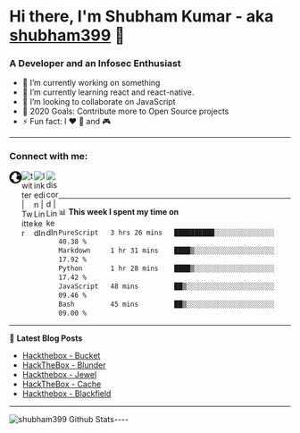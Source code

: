 # Hi there, I'm Shubham Kumar - aka [shubham399][website] 👋

### A Developer and an Infosec Enthusiast

- 🔭 I’m currently working on something
- 🌱 I’m currently learning react and react-native. 
- 👯 I’m looking to collaborate on JavaScript
- 🥅 2020 Goals: Contribute more to Open Source projects
- ⚡ Fun fact: I ❤️ 🐶 and 🎮


---
### Connect with me:

[<img align="left" alt="Website" width="22px" src="https://raw.githubusercontent.com/iconic/open-iconic/master/svg/globe.svg" />][website]
[<img align="left" alt="twitter | Twitter" width="22px" src="https://cdn.jsdelivr.net/npm/simple-icons@v3/icons/twitter.svg" />][twitter]
[<img align="left" alt="linkedin | LinkedIn" width="22px" src="https://cdn.jsdelivr.net/npm/simple-icons@v3/icons/linkedin.svg" />][linkedin]
[<img align="left" alt="discord | LinkedIn" width="22px" src="https://cdn.jsdelivr.net/npm/simple-icons@v3/icons/discord.svg" />][discord]


<br />
<br />

---
📊 **This week I spent my time on**
<!--START_SECTION:waka-->
```text
PureScript   3 hrs 26 mins   ██████████░░░░░░░░░░░░░░░   40.38 % 
Markdown     1 hr 31 mins    ████▒░░░░░░░░░░░░░░░░░░░░   17.92 % 
Python       1 hr 28 mins    ████▒░░░░░░░░░░░░░░░░░░░░   17.42 % 
JavaScript   48 mins         ██▒░░░░░░░░░░░░░░░░░░░░░░   09.46 % 
Bash         45 mins         ██▒░░░░░░░░░░░░░░░░░░░░░░   09.00 % 
```
<!--END_SECTION:waka-->

---
📕 **Latest Blog Posts**
<!-- BLOG-POST-LIST:START -->
- [Hackthebox - Bucket](https://www.shubhkumar.in/htb/bucket/)
- [HackTheBox - Blunder](https://www.shubhkumar.in/htb/blunder/)
- [Hackthebox - Jewel](https://www.shubhkumar.in/htb/jewel/)
- [HackTheBox - Cache](https://www.shubhkumar.in/htb/cache/)
- [Hackthebox - Blackfield](https://www.shubhkumar.in/htb/blackfield/)
<!-- BLOG-POST-LIST:END -->
---

<img align="left" alt="shubham399 Github Stats" src="https://github-readme-stats.vercel.app/api?username=shubham399&show_icons=true&hide_border=true&count_private=true" />
----

[website]:  https://shubhkumar.in/about/
[twitter]:  https://twitter.com/shubhkumar01/
[linkedin]: https://www.linkedin.com/in/shubham399/
[discord]:  https://discordapp.com/users/397613413301354497

